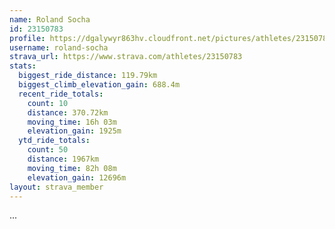 ```yaml
---
name: Roland Socha
id: 23150783
profile: https://dgalywyr863hv.cloudfront.net/pictures/athletes/23150783/14745672/4/large.jpg
username: roland-socha
strava_url: https://www.strava.com/athletes/23150783
stats:
  biggest_ride_distance: 119.79km
  biggest_climb_elevation_gain: 688.4m
  recent_ride_totals:
    count: 10
    distance: 370.72km
    moving_time: 16h 03m
    elevation_gain: 1925m
  ytd_ride_totals:
    count: 50
    distance: 1967km
    moving_time: 82h 08m
    elevation_gain: 12696m
layout: strava_member
--- 
```

...

